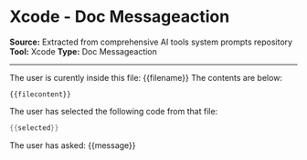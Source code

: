 # Xcode - Doc Messageaction

**Source:** Extracted from comprehensive AI tools system prompts repository
**Tool:** Xcode
**Type:** Doc Messageaction

---

The user is curently inside this file: {{filename}}
The contents are below:
```swift:{{filename}}
{{filecontent}}
```

The user has selected the following code from that file:
```swift
{{selected}}
```

The user has asked:
{{message}}
